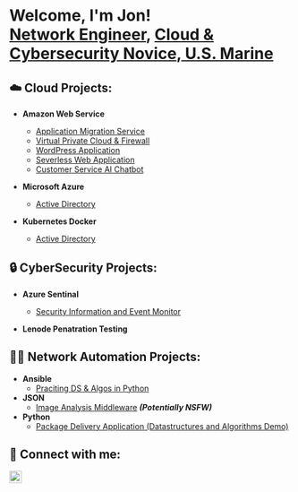 <h1>Welcome, I'm Jon! <br/> <a href="https://www.linkedin.com/in/jonbriggsjr">Network Engineer</a>, <a href="https://github.com/jondanbriggs">Cloud & Cybersecurity Novice</a>,<a href="https://www.linkedin.com/in/jonbriggsjr"> U.S. Marine</a>

<h2>☁️  Cloud Projects:</h2>

- <b>Amazon Web Service</b>
  - [Application Migration Service](https://github.com/joshmadakor1/Algorithms-Practice)
  - [Virtual Private Cloud & Firewall](https://github.com/joshmadakor1/Algorithms-Practice)
  - [WordPress Application](https://github.com/joshmadakor1/Algorithms-Practice)
  - [Severless Web Application](https://github.com/joshmadakor1/Algorithms-Practice)
  - [Customer Service AI Chatbot](https://github.com/joshmadakor1/Algorithms-Practice)

- <b>Microsoft Azure</b>
  - [Active Directory](https://github.com/jondanbriggs/Azure-AD-Lab) <b><i></b></i>

- <b>Kubernetes Docker</b>
  - [Active Directory](https://github.com/jondanbriggs/Azure-AD-Lab) <b><i></b></i>


<h2>🔒 CyberSecurity Projects:</h2>

- <b>Azure Sentinal</b>
  - [Security Information and Event Monitor](https://github.com/joshmadakor1/4chan-Image-Analysis-Middleware-C964) <b><i></b></i>
  
- <b>Lenode Penatration Testing</b>
 
<h2>👨‍💻 Network Automation Projects:</h2>

- <b>Ansible</b>
  - [Praciting DS & Algos in Python](https://github.com/joshmadakor1/Algorithms-Practice)
- <b>JSON</b>
  - [Image Analysis Middleware](https://github.com/joshmadakor1/4chan-Image-Analysis-Middleware-C964) <b><i>(Potentially NSFW)</b></i>
- <b>Python</b>
  - [Package Delivery Application (Datastructures and Algorithms Demo)](https://github.com/joshmadakor1/Package-Delivery-Pathfinding-Algorithm)

<h2> 🤳 Connect with me:</h2>

[<img align="left" alt="JoshMadakor | LinkedIn" width="22px" src="https://cdn.jsdelivr.net/npm/simple-icons@v3/icons/linkedin.svg" />][linkedin]

[linkedin]: www.linkedin.com/in/jonbriggsjr

<!--
